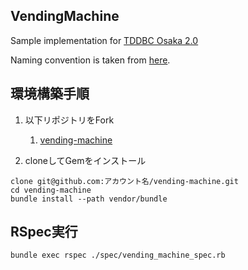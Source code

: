 ## VendingMachine

Sample implementation for [TDDBC Osaka 2.0](http://devtesting.jp/tddbc/?TDDBC%E5%A4%A7%E9%98%AA2.0%2F%E8%AA%B2%E9%A1%8C)

Naming convention is taken from [here](http://devtesting.jp/tddbc/?TDDBC%E4%BB%99%E5%8F%B002%2F%E8%AA%B2%E9%A1%8C%E7%94%A8%E8%AA%9E%E9%9B%86).

## 環境構築手順
1. 以下リポジトリをFork
    1.  [vending-machine](https://github.com/Matsushin/vending-machine)

1. cloneしてGemをインストール
```
clone git@github.com:アカウント名/vending-machine.git
cd vending-machine
bundle install --path vendor/bundle
```

## RSpec実行

```
bundle exec rspec ./spec/vending_machine_spec.rb
```
